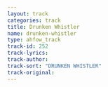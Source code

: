 ```yaml
---
layout: track
categories: track
title: Drunken Whistler
name: drunken-whistler
type: ahfow_track
track-id: 252
track-lyrics: 
track-author: 
track-sort: "DRUNKEN WHISTLER"
track-original: 
---
```

